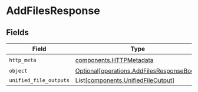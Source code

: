 # AddFilesResponse


## Fields

| Field                                                                                        | Type                                                                                         | Required                                                                                     | Description                                                                                  |
| -------------------------------------------------------------------------------------------- | -------------------------------------------------------------------------------------------- | -------------------------------------------------------------------------------------------- | -------------------------------------------------------------------------------------------- |
| `http_meta`                                                                                  | [components.HTTPMetadata](../../models/components/httpmetadata.md)                           | :heavy_check_mark:                                                                           | N/A                                                                                          |
| `object`                                                                                     | [Optional[operations.AddFilesResponseBody]](../../models/operations/addfilesresponsebody.md) | :heavy_minus_sign:                                                                           | N/A                                                                                          |
| `unified_file_outputs`                                                                       | List[[components.UnifiedFileOutput](../../models/components/unifiedfileoutput.md)]           | :heavy_minus_sign:                                                                           | N/A                                                                                          |